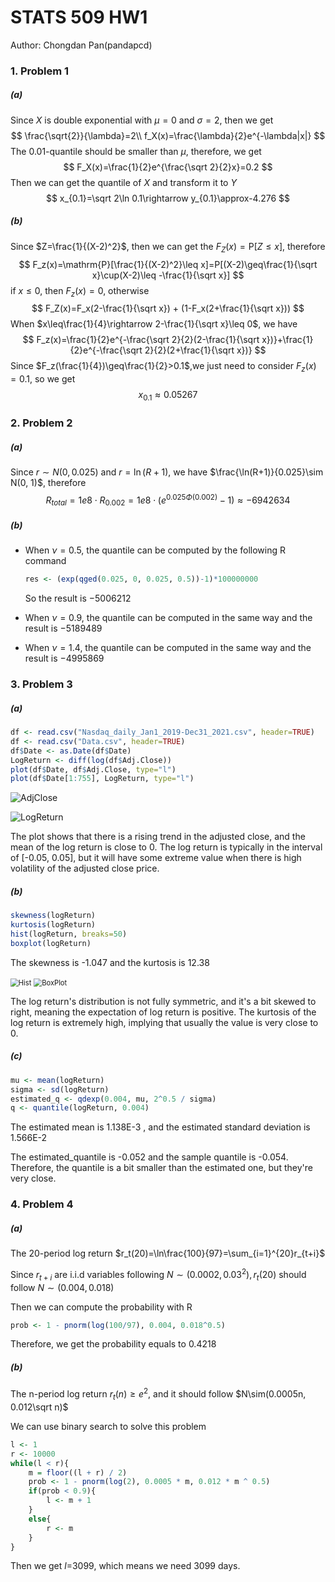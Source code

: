 # STATS 509 HW1

Author: Chongdan Pan(pandapcd)

### 1. Problem 1

##### (a)

Since $X$ is double exponential with $\mu=0$ and $\sigma=2$, then we get
$$
\frac{\sqrt{2}}{\lambda}=2\\
f_X(x)=\frac{\lambda}{2}e^{-\lambda|x|}
$$
The $0.01$-quantile should be smaller than $\mu$, therefore, we get
$$
F_X(x)=\frac{1}{2}e^{\frac{\sqrt 2}{2}x}=0.2
$$
Then we can get the quantile of $X$ and transform it to $Y$
$$
x_{0.1}=\sqrt 2\ln 0.1\rightarrow y_{0.1}\approx-4.276
$$

##### (b)

Since $Z=\frac{1}{(X-2)^2}$, then we can get the $F_Z(x)=\textrm{P}[Z\leq x]$, therefore
$$
F_z(x)=\mathrm{P}[\frac{1}{(X-2)^2}\leq x]=P[(X-2)\geq\frac{1}{\sqrt x}\cup(X-2)\leq -\frac{1}{\sqrt x}]
$$
if $x\leq 0$, then $F_z(x)=0$, otherwise 
$$
F_Z(x)=F_x(2-\frac{1}{\sqrt x}) + (1-F_x(2+\frac{1}{\sqrt x}))
$$
When $x\leq\frac{1}{4}\rightarrow 2-\frac{1}{\sqrt x}\leq 0$, we have
$$
F_z(x)=\frac{1}{2}e^{-\frac{\sqrt 2}{2}(2-\frac{1}{\sqrt x})}+\frac{1}{2}e^{-\frac{\sqrt 2}{2}(2+\frac{1}{\sqrt x})}
$$
Since $F_z(\frac{1}{4})\geq\frac{1}{2}>0.1$,we just need to consider $F_z(x)=0.1$, so we get 
$$
x_{0.1}\approx0.05267
$$


### 2. Problem 2

##### (a)

Since $r\sim N(0, 0.025)$ and $r=\ln(R+1)$, we have $\frac{\ln(R+1)}{0.025}\sim N(0, 1)$, therefore
$$
R_{total}=1e8\cdot R_{0.002}=1e8\cdot(e^{0.025\Phi(0.002)}-1)\approx-6942634
$$

##### (b)

- When $\nu=0.5$, the quantile can be computed by the following R command

  ```R
  res <- (exp(qged(0.025, 0, 0.025, 0.5))-1)*100000000
  ```

  So the result is $-5006212$

- When $\nu=0.9$, the quantile can be computed in the same way and the result is $-5189489$
- When $\nu=1.4$, the quantile can be computed in the same way and the result is $-4995869$

### 3. Problem 3

##### (a)

```R
df <- read.csv("Nasdaq_daily_Jan1_2019-Dec31_2021.csv", header=TRUE)
df <- read.csv("Data.csv", header=TRUE)
df$Date <- as.Date(df$Date)
LogReturn <- diff(log(df$Adj.Close))
plot(df$Date, df$Adj.Close, type="l")
plot(df$Date[1:755], LogReturn, type="l")
```

![AdjClose](H:\UMSI\UM-Statistics\STATS509FinanceStat\HW\HW1\AdjClose.png)

![LogReturn](H:\UMSI\UM-Statistics\STATS509FinanceStat\HW\HW1\LogReturn.png)

The plot shows that there is a rising trend in the adjusted close, and the mean of the log return is close to 0.  The log return is typically in the interval of [-0.05, 0.05], but it will have some extreme value when there is high volatility of the adjusted close price.

##### (b)

```R
skewness(logReturn)
kurtosis(logReturn) 
hist(logReturn, breaks=50)
boxplot(logReturn)
```

The skewness is -1.047 and the kurtosis is 12.38

<img src="H:\UMSI\UM-Statistics\STATS509FinanceStat\HW\HW1\Hist.png" alt="Hist" style="zoom: 80%;" />

<img src="H:\UMSI\UM-Statistics\STATS509FinanceStat\HW\HW1\BoxPlot.png" alt="BoxPlot" style="zoom:80%;" />

The log return's distribution is not fully symmetric, and it's a bit skewed to right, meaning the expectation of log return is positive. The kurtosis of the log return is extremely high, implying that usually the value is very close to 0.

##### (c)

```R
mu <- mean(logReturn)
sigma <- sd(logReturn)
estimated_q <- qdexp(0.004, mu, 2^0.5 / sigma)
q <- quantile(logReturn, 0.004)
```

The estimated mean is 1.138E-3 , and the estimated standard deviation is 1.566E-2

The estimated_quantile is -0.052 and the sample quantile is -0.054. Therefore, the quantile is a bit smaller than the estimated one, but they're very close.

### 4. Problem 4

##### (a)

The 20-period log return $r_t(20)=\ln\frac{100}{97}=\sum_{i=1}^{20}r_{t+i}$

Since $r_{t+i}$ are i.i.d variables following $N\sim(0.0002, 0.03^2), r_t(20)$ should follow $N\sim(0.004,0.018)$

Then we can compute the probability with R

```R
prob <- 1 - pnorm(log(100/97), 0.004, 0.018^0.5)
```

Therefore, we get the probability equals to 0.4218

##### (b)

The n-period log return $r_t(n)\geq e^2$, and it should follow $N\sim(0.0005n, 0.012\sqrt n)$

We can use binary search to solve this problem

```R
l <- 1
r <- 10000
while(l < r){
	m = floor((l + r) / 2)
	prob <- 1 - pnorm(log(2), 0.0005 * m, 0.012 * m ^ 0.5)
	if(prob < 0.9){
		l <- m + 1
    }
	else{
		r <- m
    }
}
```

Then we get $l$=3099, which means we need 3099 days.
